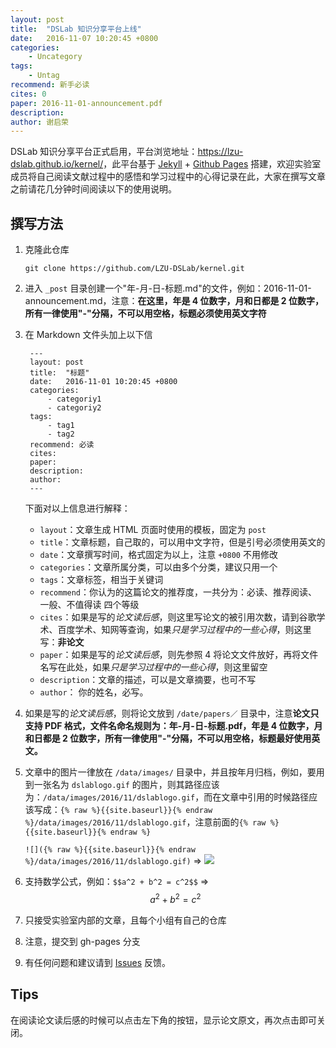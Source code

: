 ```yaml
---
layout: post
title:  "DSLab 知识分享平台上线"
date:   2016-11-07 10:20:45 +0800
categories: 
    - Uncategory
tags: 
    - Untag
recommend: 新手必读
cites: 0
paper: 2016-11-01-announcement.pdf
description: 
author: 谢启荣
---
```


DSLab 知识分享平台正式启用，平台浏览地址：<https://lzu-dslab.github.io/kernel/>，此平台基于 [Jekyll](https://jekyllrb.com) + [Github Pages](https://pages.github.com/) 搭建，欢迎实验室成员将自己阅读文献过程中的感悟和学习过程中的心得记录在此，大家在撰写文章之前请花几分钟时间阅读以下的使用说明。


## 撰写方法

1. 克隆此仓库
    
    ```
    git clone https://github.com/LZU-DSLab/kernel.git    
    ```
       
2. 进入 `_post` 目录创建一个"年-月-日-标题.md"的文件，例如：2016-11-01-announcement.md，注意：**在这里，年是 4 位数字，月和日都是 2 位数字，所有一律使用"-"分隔，不可以用空格，标题必须使用英文字符**
3. 在 Markdown 文件头加上以下信

        ---
        layout: post
        title:  "标题"
        date:   2016-11-01 10:20:45 +0800 
        categories: 
            - categoriy1
            - categoriy2
        tags:  
            - tag1
            - tag2
        recommend: 必读
        cites: 
        paper: 
        description: 
        author: 
        ---

    下面对以上信息进行解释：
    
    * `layout`：文章生成 HTML 页面时使用的模板，固定为 `post`
    * `title`：文章标题，自己取的，可以用中文字符，但是引号必须使用英文的
    * `date`：文章撰写时间，格式固定为以上，注意 `+0800` 不用修改
    * `categories`：文章所属分类，可以由多个分类，建议只用一个
    * `tags`：文章标签，相当于关键词
    * `recommend`：你认为的这篇论文的推荐度，一共分为：必读、推荐阅读、一般、不值得读 四个等级
    * `cites`：如果是写的*论文读后感*，则这里写论文的被引用次数，请到谷歌学术、百度学术、知网等查询，如果*只是学习过程中的一些心得*，则这里写：**非论文**
    * `paper`：如果是写的*论文读后感*，则先参照 4 将论文文件放好，再将文件名写在此处，如果*只是学习过程中的一些心得*，则这里留空
    * `description`：文章的描述，可以是文章摘要，也可不写
    * `author`： 你的姓名，必写。

4. 如果是写的*论文读后感*，则将论文放到 `/date/papers／` 目录中，注意**论文只支持 PDF 格式，文件名命名规则为：年-月-日-标题.pdf，年是 4 位数字，月和日都是 2 位数字，所有一律使用"-"分隔，不可以用空格，标题最好使用英文。**
5. 文章中的图片一律放在 `/data/images/` 目录中，并且按年月归档，例如，要用到一张名为 `dslablogo.gif` 的图片，则其路径应该为：`/data/images/2016/11/dslablogo.gif`，而在文章中引用的时候路径应该写成：`{% raw %}{{site.baseurl}}{% endraw %}/data/images/2016/11/dslablogo.gif`，注意前面的`{% raw %}{{site.baseurl}}{% endraw %}`
    
    `![]({% raw %}{{site.baseurl}}{% endraw %}/data/images/2016/11/dslablogo.gif)` => ![]({{site.baseurl}}/data/images/2016/11/dslablogo.gif)

6. 支持数学公式，例如：`$$a^2 + b^2 = c^2$$` => $$a^2 + b^2 = c^2$$
7. 只接受实验室内部的文章，且每个小组有自己的仓库
8. 注意，提交到 gh-pages 分支
9. 有任何问题和建议请到 [Issues](https://github.com/LZU-DSLab/kernel/issues) 反馈。

## Tips

在阅读论文读后感的时候可以点击左下角的按钮，显示论文原文，再次点击即可关闭。